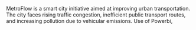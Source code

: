 MetroFlow is a smart city initiative aimed at improving urban transportation. The city faces
rising traffic congestion, inefficient public transport routes, and increasing pollution due to
vehicular emissions. 
Use of Powerbi,
